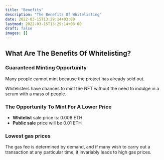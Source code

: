 ```yaml
---
title: "Benefits"
description: "The Benefits Of Whitelisting"
date: 2022-03-15T13:29:14+03:00
lastmod: 2022-03-15T13:29:14+03:00
draft: false
images: []
---
```

## What Are The Benefits Of Whitelisting?

### Guaranteed Minting Opportunity

Many people cannot mint because the project has already sold out.

Whitelisters have chances to mint the NFT without the need to indulge in a scrum with a mass of people.

### The Opportunity To Mint For A Lower Price

* **Whitelist** sale price is: 0.008 ETH
* **Public sale** price will be 0.01 ETH

### Lowest gas prices

The gas fee is determined by demand, and if many wish to carry out a transaction at any particular time, it invariably leads to high gas prices.
